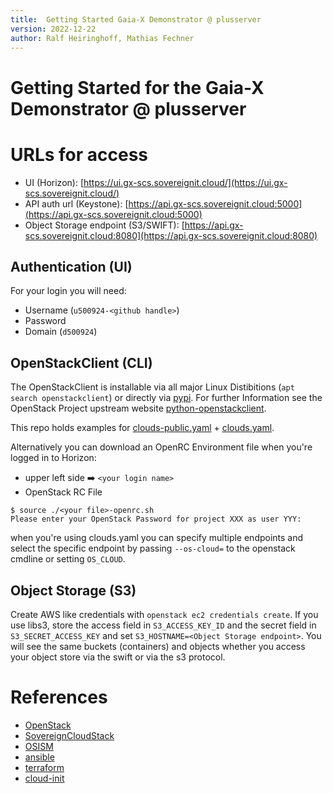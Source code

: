```yaml
---
title:  Getting Started Gaia-X Demonstrator @ plusserver
version: 2022-12-22
author: Ralf Heiringhoff, Mathias Fechner
---
```


# Getting Started for the Gaia-X Demonstrator @ plusserver

# URLs for access

*  UI (Horizon): [https://ui.gx-scs.sovereignit.cloud/](https://ui.gx-scs.sovereignit.cloud/)
*  API auth url (Keystone): [https://api.gx-scs.sovereignit.cloud:5000](https://api.gx-scs.sovereignit.cloud:5000)
*  Object Storage endpoint (S3/SWIFT): [https://api.gx-scs.sovereignit.cloud:8080](https://api.gx-scs.sovereignit.cloud:8080)

## Authentication (UI)

For your login you will need:

*  Username (`u500924-<github handle>`)
*  Password
*  Domain (`d500924`)

## OpenStackClient (CLI)

The OpenStackClient is installable via all major Linux Distibitions (`apt search openstackclient`)
or directly via [pypi](https://pypi.org/project/python-openstackclient). For
further Information see the OpenStack Project upstream website
[python-openstackclient](https://docs.openstack.org/python-openstackclient/latest/index.html).

This repo holds examples for [clouds-public.yaml](clouds-public.yaml) + [clouds.yaml](clouds.yaml.sample).

Alternatively you can download an OpenRC Environment file when you're logged in to Horizon:
*  upper left side :arrow_right: `<your login name>`
*  OpenStack RC File

```
$ source ./<your file>-openrc.sh
Please enter your OpenStack Password for project XXX as user YYY:
```

when you're using clouds.yaml you can specify multiple endpoints and select the specific endpoint
by passing `--os-cloud=` to the openstack cmdline or setting `OS_CLOUD`.

## Object Storage (S3)

Create AWS like credentials with `openstack ec2 credentials create`.
If you use libs3, store the access field in `S3_ACCESS_KEY_ID` and the secret field in
`S3_SECRET_ACCESS_KEY` and set `S3_HOSTNAME=<Object Storage endpoint>`.
You will see the same buckets (containers) and objects whether you access your object store
via the swift or via the s3 protocol.

# References

*  [OpenStack](https://www.openstack.org "OpenStack Site")
*  [SovereignCloudStack](https://github.com/SovereignCloudStack "SovereignCloudStack on github")
*  [OSISM](https://github.com/osism "OSISM on github")
*  [ansible](https://docs.ansible.com/ansible/latest/collections/openstack/cloud/index.html "Ansible Module OpenStack" )
*  [terraform](https://registry.terraform.io/providers/terraform-provider-openstack/openstack/latest/docs "OpenStack Terraform Provider")
*  [cloud-init](https://cloudinit.readthedocs.io/en/latest/ "cloud-init documentation")
